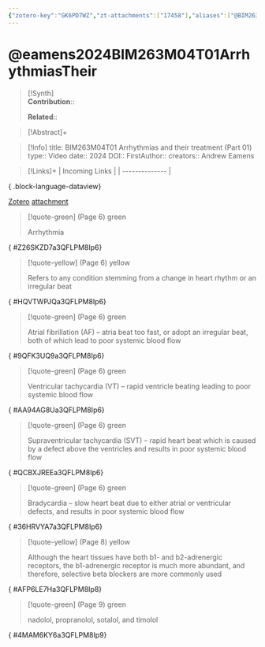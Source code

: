 ```yaml
---
{"zotero-key":"GK6PD7WZ","zt-attachments":["17458"],"aliases":["@BIM263M04T01 Arrhythmias and their treatment (Part 01)"],"keywords":null,"FirstAuthor":"[[ Andrew Eamens]]","tags":["source/video","Uni/BIM263"],"dg-publish":true,"permalink":"/sources/eamens2024-bim-263-m04-t01-arrhythmias-their/","dgPassFrontmatter":true}
---
```


# @eamens2024BIM263M04T01ArrhythmiasTheir

>[!Synth]  
>**Contribution**::  
>  
>**Related**:: 
>  

> [!Abstract]+
> 

> [!Info]
> title: BIM263M04T01 Arrhythmias and their treatment (Part 01)
> type:: Video 
> date:: 2024
> DOI:: 
> FirstAuthor:: 
> creators:: Andrew Eamens

> [!Links]+
>  | Incoming Links |
> | -------------- |
> 
{ .block-language-dataview}


[Zotero](zotero://select/library/items/GK6PD7WZ) [attachment](<file:///Users/nathanmaxwell/Zotero/storage/3QFLPM8I/BIM263M04T01%20Arrhythmias%20and%20their%20treatment%20(Part%2001).pdf>)

> [!quote-green] (Page 6) green
> 
> Arrhythmia
>
{ #Z26SKZD7a3QFLPM8Ip6}


> [!quote-yellow] (Page 6) yellow
> 
> Refers to any condition stemming from a change in heart rhythm or an irregular beat
>
{ #HQVTWPJQa3QFLPM8Ip6}


> [!quote-green] (Page 6) green
> 
> Atrial fibrillation (AF) – atria beat too fast, or adopt an irregular beat, both of which lead to poor systemic blood flow
>
{ #9QFK3UQ9a3QFLPM8Ip6}


> [!quote-green] (Page 6) green
> 
> Ventricular tachycardia (VT) – rapid ventricle beating leading to poor systemic blood flow
>
{ #AA94AG8Ua3QFLPM8Ip6}


> [!quote-green] (Page 6) green
> 
> Supraventricular tachycardia (SVT) – rapid heart beat which is caused by a defect above the ventricles and results in poor systemic blood flow
>
{ #QCBXJREEa3QFLPM8Ip6}


> [!quote-green] (Page 6) green
> 
> Bradycardia – slow heart beat due to either atrial or ventricular defects, and results in poor systemic blood flow
>
{ #36HRVYA7a3QFLPM8Ip6}


> [!quote-yellow] (Page 8) yellow
> 
> Although the heart tissues have both b1- and b2-adrenergic receptors, the b1-adrenergic receptor is much more abundant, and therefore, selective beta blockers are more commonly used
>
{ #AFP6LE7Ha3QFLPM8Ip8}


> [!quote-green] (Page 9) green
> 
> nadolol, propranolol, sotalol, and timolol
>
{ #4MAM6KY6a3QFLPM8Ip9}

